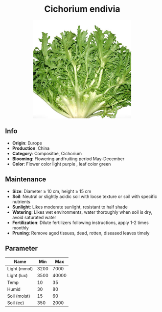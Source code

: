 <h1 align='center'>Cichorium endivia</h1>
<p align="center">
    <img 
        align='center'
        width='320'
        src="../images/cichorium endivia.png" 
        alt='Cichorium endivia' />
</p>

## Info

 - **Origin**: Europe
 - **Production**: China
 - **Category**: Compositae, Cichorium
 - **Blooming**: Flowering andfruiting period May-December
 - **Color**: Flower color light purple , leaf color green

## Maintenance

 - **Size**: Diameter ≥ 10 cm, height ≥ 15 cm
 - **Soil**: Neutral or slightly acidic soil with loose texture or soil with specific nutrients
 - **Sunlight**: Likes moderate sunlight, resistant to half shade
 - **Watering**: Likes wet environments, water thoroughly when soil is dry, avoid saturated water
 - **Fertilization**: Dilute fertilizers following instructions, apply 1-2 times monthly
 - **Pruning**: Remove aged tissues, dead, rotten, diseased leaves timely

## Parameter

| Name         | Min  | Max   |
|--------------|------|-------|
| Light (mmol) | 3200 | 7000  |
| Light (lux)  | 3500 | 40000 |
| Temp         | 10    | 35    |
| Humid        | 30   | 80    |
| Soil (moist) | 15   | 60    |
| Soil (ec)    | 350  | 2000  |